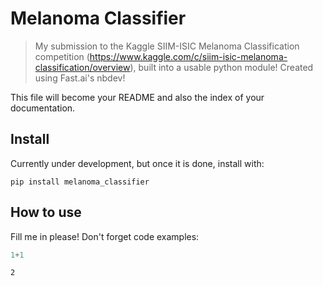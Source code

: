 # Melanoma Classifier
> My submission to the Kaggle SIIM-ISIC Melanoma Classification competition (https://www.kaggle.com/c/siim-isic-melanoma-classification/overview), built into a usable python module! Created using Fast.ai's nbdev!


This file will become your README and also the index of your documentation.

## Install

Currently under development, but once it is done, install with:

`pip install melanoma_classifier`

## How to use

Fill me in please! Don't forget code examples:

```python
1+1
```




    2


